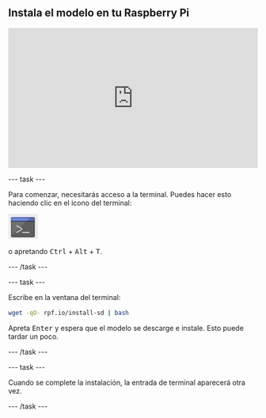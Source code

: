 ## Instala el modelo en tu Raspberry Pi

<html>
  <div style="position: relative; overflow: hidden; padding-top: 56.25%;">
    <iframe style="position: absolute; top: 0; left: 0; right: 0; width: 100%; height: 100%; border: none;" src="https://www.youtube.com/embed/p7rBtA08QWA?rel=0&cc_load_policy=1" allowfullscreen allow="accelerometer; autoplay; clipboard-write; encrypted-media; gyroscope; picture-in-picture; web-share">
    </iframe>
  </div>
</html>

\--- task ---

Para comenzar, necesitarás acceso a la terminal. Puedes hacer esto haciendo clic en el icono del terminal:

![Abrir terminal](images/terminal.png)

o apretando <kbd>Ctrl</kbd> + <kbd>Alt</kbd> + <kbd>T</kbd>.

\--- /task ---

\--- task ---

Escribe en la ventana del terminal:

```bash
wget -qO- rpf.io/install-sd | bash
```

Apreta <kbd>Enter</kbd> y espera que el modelo se descarge e instale. Esto puede tardar un poco.

\--- /task ---

\--- task ---

Cuando se complete la instalación, la entrada de terminal aparecerá otra vez.

\--- /task ---
